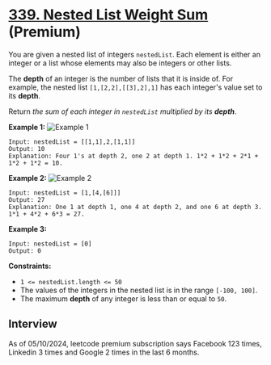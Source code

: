 # [339. Nested List Weight Sum](https://leetcode.com/problems/nested-list-weight-sum/) (**Premium**)

You are given a nested list of integers `nestedList`. Each element is either an integer or a list whose elements may also be integers or other lists.

The **depth** of an integer is the number of lists that it is inside of. For example, the nested list `[1,[2,2],[[3],2],1]` has each integer's value set to its **depth**.

Return _the sum of each integer in `nestedList` multiplied by its **depth**_.

**Example 1:**
![Example 1](https://assets.leetcode.com/uploads/2021/01/14/nestedlistweightsumex1.png)
```
Input: nestedList = [[1,1],2,[1,1]]
Output: 10
Explanation: Four 1's at depth 2, one 2 at depth 1. 1*2 + 1*2 + 2*1 + 1*2 + 1*2 = 10.
```

**Example 2:**
![Example 2](https://assets.leetcode.com/uploads/2021/01/14/nestedlistweightsumex2.png)
```
Input: nestedList = [1,[4,[6]]]
Output: 27
Explanation: One 1 at depth 1, one 4 at depth 2, and one 6 at depth 3. 1*1 + 4*2 + 6*3 = 27.
```

**Example 3:**
```
Input: nestedList = [0]
Output: 0
```

**Constraints:**
* `1 <= nestedList.length <= 50`
* The values of the integers in the nested list is in the range `[-100, 100]`.
* The maximum **depth** of any integer is less than or equal to `50`.

## Interview
As of 05/10/2024, leetcode premium subscription says Facebook 123 times, Linkedin 3 times and Google 2 times in the last 6 months.
